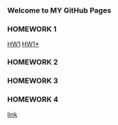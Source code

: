 ### Welcome to MY GitHub Pages


### HOMEWORK 1
[HW1](https://bu-ie-360.github.io/spring22-1gizemg/%C4%B1e%20360%20hw%201%202017402015.html)
[HW1*](https://github.com/BU-IE-360/spring22-1gizemg/blob/gh-pages/IE360HW1-2017402015.html)
### HOMEWORK 2
### HOMEWORK 3
### HOMEWORK 4

[link](https://moodle.boun.edu.tr/login/)

